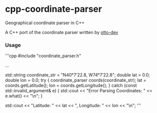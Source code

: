 # cpp-coordinate-parser
Geographical coordinate parser in C++

A C++ port of the coordinate parser written by [otto-dev](https://github.com/otto-dev/coordinate-parser)

### Usage
'''cpp
#include "coordinate_parser.h"

...

std::string coordinate_str = "N40°7’22.8, W74°7’22.8";
double lat = 0.0;
double lon = 0.0;
try {
    coordinate_parser coords(coordinate_str);
    lat = coords.getLatitude();
    lon = coords.getLongitude();
} catch (const std::invalid_argument& e) {
    std::cout << "Error Parsing Coordinates: " << e.what() << "\n";
}

std::cout << "Latitude: " << lat << ", Longitude: " << lon << "\n";
'''

